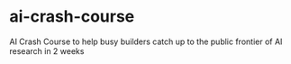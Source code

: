 # ai-crash-course
AI Crash Course to help busy builders catch up to the public frontier of AI research in 2 weeks
